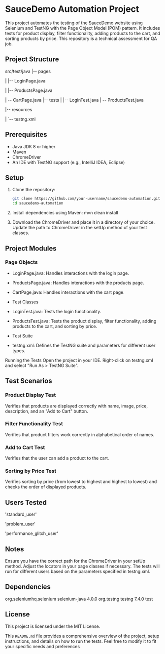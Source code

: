 # SauceDemo Automation Project

This project automates the testing of the SauceDemo website using Selenium and TestNG with the Page Object Model (POM) pattern. 
It includes tests for product display, filter functionality, adding products to the cart, and sorting products by price.
This repository is a technical assessment for QA job.


## Project Structure
src/test/java
|-- pages

| |-- LoginPage.java

| |-- ProductsPage.java

| -- CartPage.java |-- tests | |-- LoginTest.java | -- ProductsTest.java

|-- resources

| `-- testng.xml


## Prerequisites

- Java JDK 8 or higher
- Maven
- ChromeDriver
- An IDE with TestNG support (e.g., IntelliJ IDEA, Eclipse)

## Setup

1. Clone the repository:

   ```sh
   git clone https://github.com/your-username/saucedemo-automation.git
   cd saucedemo-automation
   
2. Install dependencies using Maven:
mvn clean install

3. Download the ChromeDriver and place it in a directory of your choice. Update the path to ChromeDriver in the setUp method of your test classes.

## Project Modules

### Page Objects
- LoginPage.java: Handles interactions with the login page.
- ProductsPage.java: Handles interactions with the products page.
- CartPage.java: Handles interactions with the cart page.
- Test Classes
- LoginTest.java: Tests the login functionality.
- ProductsTest.java: Tests the product display, filter functionality, adding products to the cart, and sorting by price.

- Test Suite
- testng.xml: Defines the TestNG suite and parameters for different user types.

Running the Tests
Open the project in your IDE.
Right-click on testng.xml and select "Run As > TestNG Suite".

## Test Scenarios

 ### Product Display Test
  Verifies that products are displayed correctly with name, image, price, description, and an "Add to Cart" button.
### Filter Functionality Test
  Verifies that product filters work correctly in alphabetical order of names.
### Add to Cart Test
  Verifies that the user can add a product to the cart.
### Sorting by Price Test
  Verifies sorting by price (from lowest to highest and highest to lowest) and checks the order of displayed products.

## Users Tested

'standard_user'

'problem_user'

'performance_glitch_user'

## Notes

Ensure you have the correct path for the ChromeDriver in your setUp method.
Adjust the locators in your page classes if necessary.
The tests will run for different users based on the parameters specified in testng.xml.

## Dependencies
<dependencies>
    <dependency>
        <groupId>org.seleniumhq.selenium</groupId>
        <artifactId>selenium-java</artifactId>
        <version>4.0.0</version>
    </dependency>
    <dependency>
        <groupId>org.testng</groupId>
        <artifactId>testng</artifactId>
        <version>7.4.0</version>
        <scope>test</scope>
    </dependency>
</dependencies>

## License

This project is licensed under the MIT License.


This `README.md` file provides a comprehensive overview of the project, setup instructions, and details on how to run the tests. Feel free to modify it to fit your specific needs and preferences
